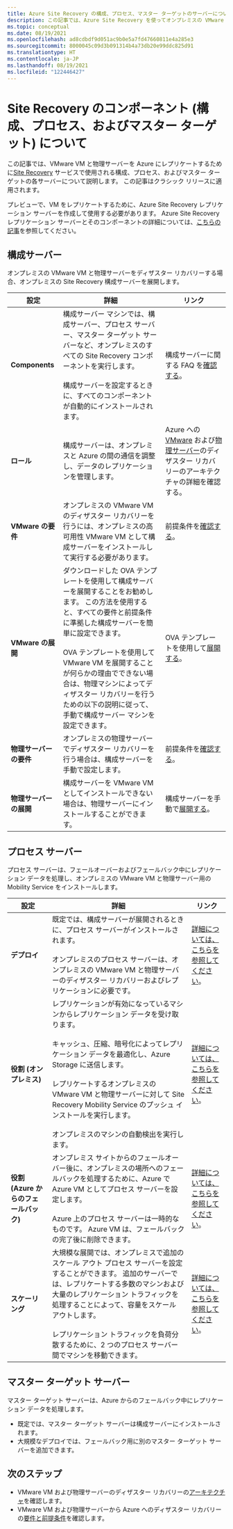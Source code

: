 ```yaml
---
title: Azure Site Recovery の構成、プロセス、マスター ターゲットのサーバーについて
description: この記事では、Azure Site Recovery を使ってオンプレミスの VMware VM から Azure へのディザスター リカバリーを設定するときに使われる構成サーバー、プロセス サーバー、およびマスター ターゲット サーバーの概要を説明します
ms.topic: conceptual
ms.date: 08/19/2021
ms.openlocfilehash: ad8cdbdf9d051ac9b0e5a7fd47660811e4a285e3
ms.sourcegitcommit: 8000045c09d3b091314b4a73db20e99ddc825d91
ms.translationtype: HT
ms.contentlocale: ja-JP
ms.lasthandoff: 08/19/2021
ms.locfileid: "122446427"
---
```

# <a name="about-site-recovery-components-configuration-process-master-target"></a>Site Recovery のコンポーネント (構成、プロセス、およびマスター ターゲット) について

この記事では、VMware VM と物理サーバーを Azure にレプリケートするために[Site Recovery](site-recovery-overview.md) サービスで使用される構成、プロセス、およびマスター ターゲットの各サーバーについて説明します。 この記事はクラシック リリースに適用されます。

プレビューで、VM をレプリケートするために、Azure Site Recovery レプリケーション サーバーを作成して使用する必要があります。 Azure Site Recovery レプリケーション サーバーとそのコンポーネントの詳細については、[こちらの記事](vmware-azure-architecture-preview.md)を参照してください。

## <a name="configuration-server"></a>構成サーバー

オンプレミスの VMware VM と物理サーバーをディザスター リカバリーする場合、オンプレミスの Site Recovery 構成サーバーを展開します。

**設定** | **詳細** | **リンク**
--- | --- | ---
**Components**  | 構成サーバー マシンでは、構成サーバー、プロセス サーバー、マスター ターゲット サーバーなど、オンプレミスのすべての Site Recovery コンポーネントを実行します。<br/><br/> 構成サーバーを設定するときに、すべてのコンポーネントが自動的にインストールされます。 | 構成サーバーに関する FAQ を[確認する](vmware-azure-common-questions.md#configuration-server)。
**ロール** | 構成サーバーは、オンプレミスと Azure の間の通信を調整し、データのレプリケーションを管理します。 | Azure への [VMware](vmware-azure-architecture.md) および[物理サーバー](physical-azure-architecture.md)のディザスター リカバリーのアーキテクチャの詳細を確認する。
**VMware の要件** | オンプレミスの VMware VM のディザスター リカバリーを行うには、オンプレミスの高可用性 VMware VM として構成サーバーをインストールして実行する必要があります。 | 前提条件を[確認する](vmware-azure-deploy-configuration-server.md#prerequisites)。
**VMware の展開** | ダウンロードした OVA テンプレートを使用して構成サーバーを展開することをお勧めします。 この方法を使用すると、すべての要件と前提条件に準拠した構成サーバーを簡単に設定できます。<br/><br/> OVA テンプレートを使用して VMware VM を展開することが何らかの理由でできない場合は、物理マシンによってディザスター リカバリーを行うための以下の説明に従って、手動で構成サーバー マシンを設定できます。 | OVA テンプレートを使用して[展開する](vmware-azure-deploy-configuration-server.md#deploy-a-configuration-server-through-an-ova-template)。
**物理サーバーの要件** | オンプレミスの物理サーバーでディザスター リカバリーを行う場合は、構成サーバーを手動で設定します。 | 前提条件を[確認する](physical-azure-set-up-source.md#prerequisites)。
**物理サーバーの展開** | 構成サーバーを VMware VM としてインストールできない場合は、物理サーバーにインストールすることができます。 | 構成サーバーを手動で[展開する](physical-azure-set-up-source.md#set-up-the-source-environment)。

## <a name="process-server"></a>プロセス サーバー

プロセス サーバーは、フェールオーバーおよびフェールバック中にレプリケーション データを処理し、オンプレミスの VMware VM と物理サーバー用の Mobility Service をインストールします。

**設定** | **詳細** | **リンク**
--- | --- | ---
**デプロイ**  | 既定では、構成サーバーが展開されるときに、プロセス サーバーがインストールされます。 <br/><br/> オンプレミスのプロセス サーバーは、オンプレミスの VMware VM と物理サーバーのディザスター リカバリーおよびレプリケーションに必要です。 | [詳細については、こちらを参照してください](vmware-azure-architecture.md#architectural-components)。
**役割 (オンプレミス)** | レプリケーションが有効になっているマシンからレプリケーション データを受け取ります。 <br/><br/> キャッシュ、圧縮、暗号化によってレプリケーション データを最適化し、Azure Storage に送信します。 <br/><br/> レプリケートするオンプレミスの VMware VM と物理サーバーに対して Site Recovery Mobility Service のプッシュ インストールを実行します。 <br/><br/> オンプレミスのマシンの自動検出を実行します。 | [詳細については、こちらを参照してください](vmware-azure-enable-replication.md)。
**役割 (Azure からのフェールバック)** | オンプレミス サイトからのフェールオーバー後に、オンプレミスの場所へのフェールバックを処理するために、Azure で Azure VM としてプロセス サーバーを設定します。<br/><br/> Azure 上のプロセス サーバーは一時的なものです。 Azure VM は、フェールバックの完了後に削除できます。 | [詳細については、こちらを参照してください](vmware-azure-set-up-process-server-azure.md)。
**スケーリング** | 大規模な展開では、オンプレミスで追加のスケール アウト プロセス サーバーを設定することができます。 追加のサーバーでは、レプリケートする多数のマシンおよび大量のレプリケーション トラフィックを処理することによって、容量をスケール アウトします。<br/><br/> レプリケーション トラフィックを負荷分散するために、2 つのプロセス サーバー間でマシンを移動できます。 | [詳細については、こちらを参照してください](vmware-azure-set-up-process-server-scale.md)。

## <a name="master-target-server"></a>マスター ターゲット サーバー

マスター ターゲット サーバーは、Azure からのフェールバック中にレプリケーション データを処理します。

- 既定では、マスター ターゲット サーバーは構成サーバーにインストールされます。
- 大規模なデプロイでは、フェールバック用に別のマスター ターゲット サーバーを追加できます。

## <a name="next-steps"></a>次のステップ

- VMware VM および物理サーバーのディザスター リカバリーの[アーキテクチャ](vmware-azure-architecture.md)を確認します。
- VMware VM および物理サーバーから Azure へのディザスター リカバリーの[要件と前提条件](vmware-physical-azure-support-matrix.md)を確認します。
